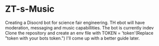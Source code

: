 # ZT-s-Music
Creating a Disocrd bot for science fair engineering. TH ebot will have moderation, messaging and music capabillities.
The bot is currently indev
Clone the repository and create an env file with TOKEN = 'token'(Replace "token with your bots token.")
I'll come up with a better guide later.
